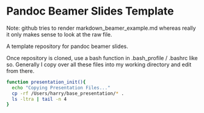 # Pandoc Beamer Slides Template

Note: github tries to render markdown_beamer_example.md whereas really it only makes sense to look at the raw file.

A template repository for pandoc beamer slides. 

Once repository is cloned, use a bash function in .bash_profile / .bashrc like so. Generally I copy over all these files into my working directory and edit from there.

```bash
function presentation_init(){
  echo "Copying Presentation Files..."
  cp -rf /Users/harry/base_presentation/* .
  ls -ltra | tail -n 4 
}
```
